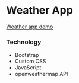 # Weather App

[Weather app demo](http://faisalcep.github.io/weatherapp)

### Technology

- Bootstrap
- Custom CSS
- JavaScript
- openweathermap API
